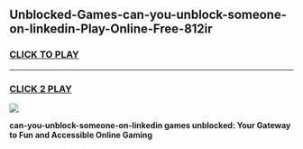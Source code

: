 
## Unblocked-Games-can-you-unblock-someone-on-linkedin-Play-Online-Free-812ir
<h3>
<a href="https://premium76.site?title=can-you-unblock-someone-on-linkedin&ref=26A">CLICK TO PLAY</a></h3>
<hr>

<h3>
<a href="https://premium76.site?title=can-you-unblock-someone-on-linkedin&ref=26A">CLICK 2 PLAY</a>
  
</h3>

<a href="https://premium76.site?title=can-you-unblock-someone-on-linkedin&ref=26A"><img src="https://clearcache.store/games.png"></a>


**can-you-unblock-someone-on-linkedin games unblocked: Your Gateway to Fun and Accessible Online Gaming**
